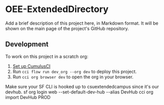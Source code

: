 # OEE-ExtendedDirectory

Add a brief description of this project here, in Markdown format.
It will be shown on the main page of the project's GitHub repository.

## Development

To work on this project in a scratch org:

1. [Set up CumulusCI](https://cumulusci.readthedocs.io/en/latest/tutorial.html)
2. Run `cci flow run dev_org --org dev` to deploy this project.
3. Run `cci org browser dev` to open the org in your browser.

Make sure your SF CLI is hooked up to csuextendedcampus since it's our devhub.
sf org login web --set-default-dev-hub --alias DevHub
cci org import DevHub PROD